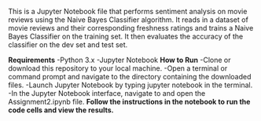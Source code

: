 This is a Jupyter Notebook file that performs sentiment analysis on movie reviews using the Naive Bayes Classifier algorithm. It reads in a dataset of movie reviews and their corresponding freshness ratings and trains a Naive Bayes Classifier on the training set. It then evaluates the accuracy of the classifier on the dev set and test set.

**Requirements**
-Python 3.x
-Jupyter Notebook
**How to Run**
-Clone or download this repository to your local machine.
-Open a terminal or command prompt and navigate to the directory containing the downloaded files.
-Launch Jupyter Notebook by typing jupyter notebook in the terminal.
-In the Jupyter Notebook interface, navigate to and open the Assignment2.ipynb file.
**Follow the instructions in the notebook to run the code cells and view the results.**
